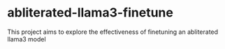 # abliterated-llama3-finetune
This project aims to explore the effectiveness of finetuning an abliterated llama3 model
